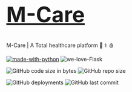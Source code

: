 # <a href="https://github.com/vaisakhv/M-Care"><h1>M-Care</h1></a>
M-Care | A Total healthcare platform :syringe: :medical_symbol: :drop_of_blood:

[![made-with-python](https://img.shields.io/badge/Made%20with-Python-1f425f.svg)](https://www.python.org/)  ![we-love-Flask](https://img.shields.io/badge/We%20Love-FLASK-green)

![GitHub code size in bytes](https://img.shields.io/github/languages/code-size/vaisakhv/m-care) ![GitHub repo size](https://img.shields.io/github/repo-size/vaisakhv/m-care)

![GitHub deployments](https://img.shields.io/github/deployments/vaisakhv/Med360/med360) ![GitHub last commit](https://img.shields.io/github/last-commit/vaisakhv/Med360)


